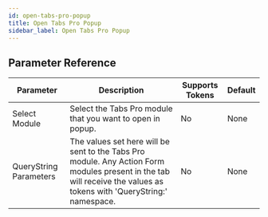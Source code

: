 ```yaml
---
id: open-tabs-pro-popup
title: Open Tabs Pro Popup
sidebar_label: Open Tabs Pro Popup
---
```





## Parameter Reference
| Parameter | Description | Supports Tokens | Default |
| -- | -- | -- | -- |
| Select Module | Select the Tabs Pro module that you want to open in popup. | No | None |
| QueryString Parameters | The values set here will be sent to the Tabs Pro module. Any Action Form modules present in the tab will receive the values as tokens with 'QueryString:' namespace. | No | None |
